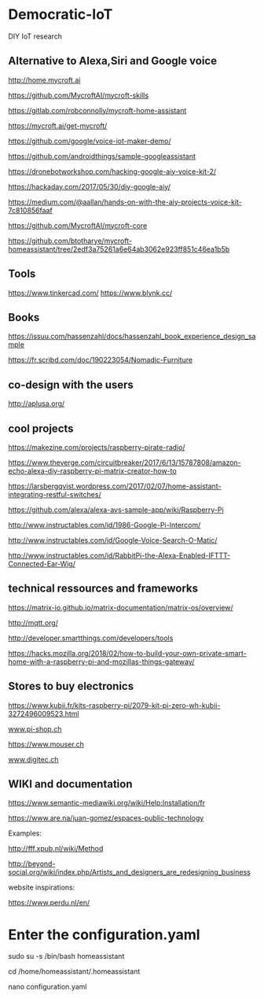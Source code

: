 # Democratic-IoT
DIY IoT research


## Alternative to Alexa,Siri and Google voice

http://home.mycroft.ai

https://github.com/MycroftAI/mycroft-skills

https://gitlab.com/robconnolly/mycroft-home-assistant

https://mycroft.ai/get-mycroft/

https://github.com/google/voice-iot-maker-demo/

https://github.com/androidthings/sample-googleassistant

https://dronebotworkshop.com/hacking-google-aiy-voice-kit-2/

https://hackaday.com/2017/05/30/diy-google-aiy/

https://medium.com/@aallan/hands-on-with-the-aiy-projects-voice-kit-7c810856faaf

https://github.com/MycroftAI/mycroft-core

https://github.com/btotharye/mycroft-homeassistant/tree/2edf3a75261a6e64ab3062e923ff851c46ea1b5b

## Tools

https://www.tinkercad.com/
https://www.blynk.cc/
## Books

https://issuu.com/hassenzahl/docs/hassenzahl_book_experience_design_sample

https://fr.scribd.com/doc/190223054/Nomadic-Furniture

## co-design with the users 

http://aplusa.org/


## cool projects 

https://makezine.com/projects/raspberry-pirate-radio/

https://www.theverge.com/circuitbreaker/2017/6/13/15787808/amazon-echo-alexa-diy-raspberry-pi-matrix-creator-how-to

https://larsbergqvist.wordpress.com/2017/02/07/home-assistant-integrating-restful-switches/

https://github.com/alexa/alexa-avs-sample-app/wiki/Raspberry-Pi

http://www.instructables.com/id/1986-Google-Pi-Intercom/

http://www.instructables.com/id/Google-Voice-Search-O-Matic/

http://www.instructables.com/id/RabbitPi-the-Alexa-Enabled-IFTTT-Connected-Ear-Wig/

## technical ressources and frameworks

https://matrix-io.github.io/matrix-documentation/matrix-os/overview/

http://mqtt.org/

http://developer.smartthings.com/developers/tools

https://hacks.mozilla.org/2018/02/how-to-build-your-own-private-smart-home-with-a-raspberry-pi-and-mozillas-things-gateway/

## Stores to buy electronics 

https://www.kubii.fr/kits-raspberry-pi/2079-kit-pi-zero-wh-kubii-3272496009523.html

www.pi-shop.ch

https://www.mouser.ch

www.digitec.ch

## WIKI and documentation

https://www.semantic-mediawiki.org/wiki/Help:Installation/fr

https://www.are.na/juan-gomez/espaces-public-technology

Examples: 

http://fff.xpub.nl/wiki/Method

http://beyond-social.org/wiki/index.php/Artists_and_designers_are_redesigning_business

website inspirations:

https://www.perdu.nl/en/


# Enter the configuration.yaml

sudo su -s /bin/bash homeassistant

cd /home/homeassistant/.homeassistant

nano configuration.yaml
